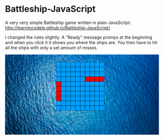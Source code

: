 # Battleship-JavaScript
A very very simple Battleship game written in plain JavaScript: http://learntocodela.github.io/Battleship-JavaScript/

I changed the rules slightly. A "Ready" message promps at the beginning and when you click it it shows you where the ships are. You then have to hit all the ships with only a set amount of misses.

![](showBattleship.png)
